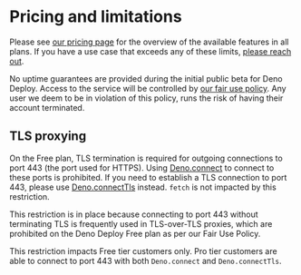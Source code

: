# Pricing and limitations

Please see [our pricing page](https://www.deno.com/deploy/pricing) for the
overview of the available features in all plans. If you have a use case that
exceeds any of these limits, [please reach out](mailto:deploy@deno.com).

No uptime guarantees are provided during the initial public beta for Deno
Deploy. Access to the service will be controlled by
[our fair use policy](https://www.deno.com/deploy/fair-use-policy). Any user we
deem to be in violation of this policy, runs the risk of having their account
terminated.

## TLS proxying

On the Free plan, TLS termination is required for outgoing connections to port
443 (the port used for HTTPS). Using
[Deno.connect](https://deno.land/api?s=Deno.connect) to connect to these ports
is prohibited. If you need to establish a TLS connection to port 443, please use
[Deno.connectTls](https://deno.land/api?s=Deno.connectTls) instead. `fetch` is
not impacted by this restriction.

This restriction is in place because connecting to port 443 without terminating
TLS is frequently used in TLS-over-TLS proxies, which are prohibited on the Deno
Deploy Free plan as per our Fair Use Policy.

This restriction impacts Free tier customers only. Pro tier customers are able
to connect to port 443 with both `Deno.connect` and `Deno.connectTls`.
